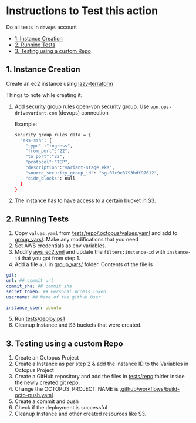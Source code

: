 # Instructions to Test this action <!-- omit in toc -->

Do all tests in `devops` account

- [1. Instance Creation](#1-instance-creation)
- [2. Running Tests](#2-running-tests)
- [3. Testing using a custom Repo](#3-testing-using-a-custom-repo)

## 1. Instance Creation

Create an ec2 instance using [lazy-terraform](https://github.com/variant-inc/lazy-terraform/tree/master/ec2)

Things to note while creating it:

1. Add security group rules open-vpn security group. Use `vpn.ops-drivevariant.com` (devops) connection

    Example:

    ```bash
    security_group_rules_data = {
      "eks-ssh": {
        "type" :"ingress",
        "from_port":"22",
        "to_port":"22",
        "protocol":"TCP",
        "description":"variant-stage eks",
        "source_security_group_id": "sg-07c9e3793bdf97612",
        "cidr_blocks": null
      }
    }
    ```

2. The instance has to have access to a certain bucket in S3.

## 2. Running Tests

1. Copy `values.yaml` from [tests/repo/.octopus/values.yaml](repo/.octopus/values.yaml) and add to [group_vars/](../group_vars/). Make any modifications that you need
2. Set AWS credentials as env variables.
3. Modify [aws_ec2.yml](../aws_ec2.yml) and update the `filters:instance-id` with `instance-id` that you got from step 1.
4. Add a file `all` in [group_vars/](../group_vars/) folder. Contents of the file is

  ```yaml
  git:
  url: ## commit url
  commit_sha: ## commit sha
  secret_token: ## Personal Access Token
  username: ## Name of the github User

  instance_user: ubuntu
  ```

5. Run [tests/deploy.ps1](deploy.ps1)
6. Cleanup Instance and S3 buckets that were created.

## 3. Testing using a custom Repo

1. Create an Octopus Project
2. Create a Instance as per step 2 & add the instance ID to the Variables in Octopus Project
3. Create a GitHub repository and add the files in [tests/repo](repo/) folder inside the newly created git repo.
4. Change the OCTOPUS_PROJECT_NAME is [.github/workflows/build-octo-push.yaml](repo/.github/workflows/build-octo-push.yaml)
5. Create a commit and push
6. Check if the deployment is successful
7. Cleanup Instance and other created resources like S3.
